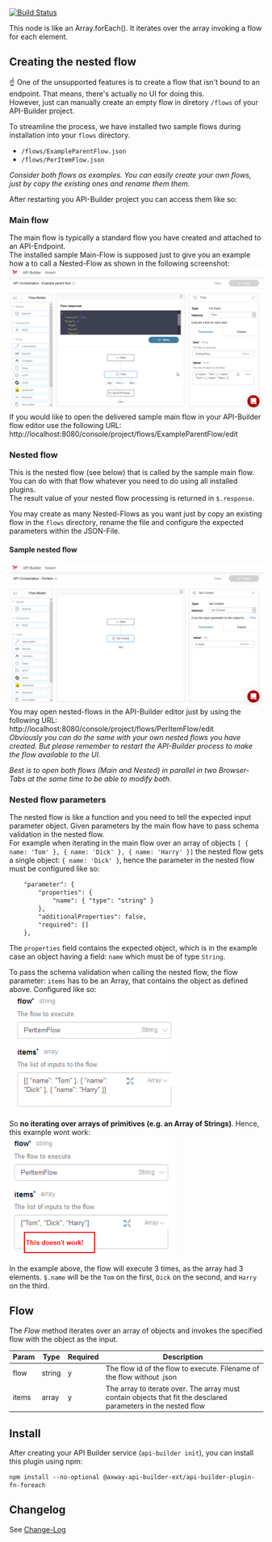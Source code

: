 [![Build Status](https://github.com/Axway-API-Builder-Ext/api-builder-extras/workflows/Foreach%20Flow-Node%20Tests/badge.svg)](https://github.com/Axway-API-Builder-Ext/api-builder-extras/actions?query=XML+Flow)

This node is like an Array.forEach(). It iterates over the array invoking a flow for each element.

## Creating the nested flow
:point_up: One of the unsupported features is to create a flow that isn't bound to an endpoint.
That means, there's actually no UI for doing this.  
However, just can manually create an empty flow in diretory `/flows` of your API-Builder project.  

To streamline the process, we have installed two sample flows during installation into your `flows` directory.
- `/flows/ExampleParentFlow.json`
- `/flows/PerItemFlow.json`

_Consider both flows as examples. You can easily create your own flows, just by copy the existing ones and rename them them._

After restarting you API-Builder project you can access them like so:
### Main flow
The main flow is typically a standard flow you have created and attached to an API-Endpoint.  
The installed sample Main-Flow is supposed just to give you an example how a to call a Nested-Flow as shown in the following screenshot:    
![Main flow using nested flow](imgs/ExampleParentFlow.png)  
If you would like to open the delivered sample main flow in your API-Builder flow editor use the following URL:  
http://localhost:8080/console/project/flows/ExampleParentFlow/edit

### Nested flow
This is the nested flow (see below) that is called by the sample main flow. You can do with that flow whatever you need to do using all installed plugins.  
The result value of your nested flow processing is returned in `$.response`.  

You may create as many Nested-Flows as you want just by copy an existing flow in the `flows` directory, rename the file and configure the expected parameters within the JSON-File.  
 

#### Sample nested flow
![Nested flow](imgs/ExampleNestedFlow.png)  
You may open nested-flows in the API-Builder editor just by using the following URL:   
http://localhost:8080/console/project/flows/PerItemFlow/edit  
_Obviously you can do the same with your own nested flows you have created. But please remember to restart the API-Builder process to make the flow available to the UI._ 

_Best is to open both flows (Main and Nested) in parallel in two Browser-Tabs at the same time to be able to modify both._

### Nested flow parameters
The nested flow is like a function and you need to tell the expected input parameter object. Given parameters by the main flow have to pass schema validation in the nested flow.  
For example when iterating in the main flow over an array of objects `[ { name: 'Tom' }, { name: 'Dick' }, { name: 'Harry' }]`
the nested flow gets a single object: `{ name: 'Dick' }`, hence the parameter in the nested flow must be configured like so:   

```
	"parameter": {
		"properties": {
		    "name": { "type": "string" }
		},
		"additionalProperties": false,
		"required": []
	},
```
The `properties` field contains the expected object, which is in the example case an object having a field: `name` which must be of type `String`.

To pass the schema validation when calling the nested flow, the flow parameter: `items` has to be an Array, that contains the object as defined above. Configured like so:  
![Correct items parameter][items-parameter]  

So __no iterating over arrays of primitives (e.g. an Array of Strings)__. Hence, this example wont work:   
![Wrong items parameter][wrong-items-parameter]  

In the example above, the flow will execute 3 times, as the array had 3 elements.
`$.name` will be the `Tom` on the first, `Dick` on the second, and `Harry` on the third.



## Flow

The _Flow_ method iterates over an array of objects and invokes the specified flow with the object as the input.

| Param | Type | Required | Description |
| --- | --- | --- | --- |
| flow | string | y | The flow id of the flow to execute. Filename of the flow without .json |
| items | array | y | The array to iterate over. The array must contain objects that fit the desclared parameters in the nested flow |

## Install

After creating your API Builder service (`api-builder init`), you can install this plugin using npm:

```
npm install --no-optional @axway-api-builder-ext/api-builder-plugin-fn-foreach
```

## Changelog
See [Change-Log][6]

[6]: Changelog.md

[flow-editor]: imgs/foreachFlow.png
[items-parameter]: imgs/items_parameter.png
[wrong-items-parameter]: imgs/wrong_items_parameter.png
[example-parent-flow]: imgs/ExampleParentFlow.png
[example-nested-flow]: imgs/ExampleNestedFlow.png
